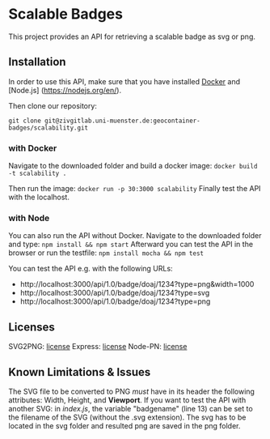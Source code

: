 # Scalable Badges

This project provides an API for retrieving a scalable badge as svg or png.

## Installation

In order to use this API, make sure that you have installed [Docker](https://www.docker.com/) and [Node.js] (https://nodejs.org/en/).

Then clone our repository:

`git clone git@zivgitlab.uni-muenster.de:geocontainer-badges/scalability.git`

### with Docker

Navigate to the downloaded folder and build a docker image:
`docker build -t scalability .`

Then run the image:
`docker run -p 30:3000 scalability`
Finally test the API with the localhost.

### with Node

You can also run the API without Docker.
Navigate to the downloaded folder and type:
`npm install && npm start`
Afterward you can test the API in the browser or run the testfile:
`npm install mocha && npm test`

You can test the API e.g. with the following URLs:

 * http://localhost:3000/api/1.0/badge/doaj/1234?type=png&width=1000
 * http://localhost:3000/api/1.0/badge/doaj/1234?type=svg
 * http://localhost:3000/api/1.0/badge/doaj/1234?type=png

## Licenses

SVG2PNG: [license](https://github.com/domenic/svg2png/blob/master/LICENSE.txt)
Express: [license](https://github.com/expressjs/express/blob/master/LICENSE)
Node-PN: [license](https://github.com/cscott/node-pn)

## Known Limitations & Issues

The SVG file to be converted to PNG *must* have in its header the following attributes: Width, Height, and **Viewport**.
If you want to test the API with another SVG: in *index.js*, the variable "badgename" (line 13) can be set to the filename of the SVG (without the .svg extension).
The svg has to be located in the svg folder and resulted png are saved in the png folder.

